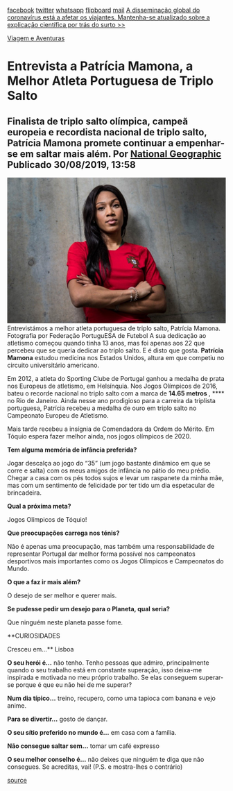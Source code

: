 [facebook](https://www.facebook.com/sharer/sharer.php?u=https%3A%2F%2Fwww.natgeo.pt%2Fviagem-e-aventuras%2F2019%2F08%2Fentrevista-a-patricia-mamona-a-melhor-atleta-portuguesa-de-triplo-salto) [twitter](https://twitter.com/share?url=https%3A%2F%2Fwww.natgeo.pt%2Fviagem-e-aventuras%2F2019%2F08%2Fentrevista-a-patricia-mamona-a-melhor-atleta-portuguesa-de-triplo-salto&via=natgeo&text=Entrevista%20a%20Patr%C3%ADcia%20Mamona%2C%20a%20Melhor%20Atleta%20Portuguesa%20de%20Triplo%20Salto) [whatsapp](https://web.whatsapp.com/send?text=https%3A%2F%2Fwww.natgeo.pt%2Fviagem-e-aventuras%2F2019%2F08%2Fentrevista-a-patricia-mamona-a-melhor-atleta-portuguesa-de-triplo-salto) [flipboard](https://share.flipboard.com/bookmarklet/popout?v=2&title=Entrevista%20a%20Patr%C3%ADcia%20Mamona%2C%20a%20Melhor%20Atleta%20Portuguesa%20de%20Triplo%20Salto&url=https%3A%2F%2Fwww.natgeo.pt%2Fviagem-e-aventuras%2F2019%2F08%2Fentrevista-a-patricia-mamona-a-melhor-atleta-portuguesa-de-triplo-salto) [mail](mailto:?subject=NatGeo&body=https%3A%2F%2Fwww.natgeo.pt%2Fviagem-e-aventuras%2F2019%2F08%2Fentrevista-a-patricia-mamona-a-melhor-atleta-portuguesa-de-triplo-salto%20-%20Entrevista%20a%20Patr%C3%ADcia%20Mamona%2C%20a%20Melhor%20Atleta%20Portuguesa%20de%20Triplo%20Salto) [A disseminação global do coronavírus está a afetar os viajantes. Mantenha-se atualizado sobre a explicação científica por trás do surto >>](https://www.natgeo.pt/coronavirus) 

[Viagem e Aventuras](https://www.natgeo.pt/viagem-e-aventuras) 
# Entrevista a Patrícia Mamona, a Melhor Atleta Portuguesa de Triplo Salto 
## Finalista de triplo salto olímpica, campeã europeia e recordista nacional de triplo salto, Patrícia Mamona promete continuar a empenhar-se em saltar mais além. Por [National Geographic](https://www.natgeo.pt/autor/national-geographic) Publicado 30/08/2019, 13:58 
![Patrícia Mamona](img/files_styles_image_00_public_dsf_1_0_medium.jpg)
Entrevistámos a melhor atleta portuguesa de triplo salto, Patrícia Mamona. Fotografia por Federação PortuguESA de Futebol A sua dedicação ao atletismo começou quando tinha 13 anos, mas foi apenas aos 22 que percebeu que se queria dedicar ao triplo salto. E é disto que gosta. **Patrícia Mamona** estudou medicina nos Estados Unidos, altura em que competiu no circuito universitário americano. 

Em 2012, a atleta do Sporting Clube de Portugal ganhou a medalha de prata nos Europeus de atletismo, em Helsínquia. Nos Jogos Olímpicos de 2016, bateu o recorde nacional no triplo salto com a marca de **14.65 metros** , **** no Rio de Janeiro. Ainda nesse ano prodigioso para a carreira da triplista portuguesa, Patrícia recebeu a medalha de ouro em triplo salto no Campeonato Europeu de Atletismo. 

Mais tarde recebeu a insígnia de Comendadora da Ordem do Mérito. Em Tóquio espera fazer melhor ainda, nos jogos olímpicos de 2020. 

**Tem alguma memória de infância preferida?** 

Jogar descalça ao jogo do “35” (um jogo bastante dinâmico em que se corre e salta) com os meus amigos de infância no pátio do meu prédio. Chegar a casa com os pés todos sujos e levar um raspanete da minha mãe, mas com um sentimento de felicidade por ter tido um dia espetacular de brincadeira. 

**Qual a próxima meta?** 

Jogos Olímpicos de Tóquio! 

**Que preocupações carrega nos ténis?** 

Não é apenas uma preocupação, mas também uma responsabilidade de representar Portugal dar melhor forma possível nos campeonatos desportivos mais importantes como os Jogos Olímpicos e Campeonatos do Mundo. 

**O que a faz ir mais além?** 

O desejo de ser melhor e querer mais. 

**Se pudesse pedir um desejo para o Planeta, qual seria?** 

Que ninguém neste planeta passe fome. 

**CURIOSIDADES 

Cresceu em…** Lisboa 

**O seu herói é…** não tenho. Tenho pessoas que admiro, principalmente quando o seu trabalho está em constante superação, isso deixa-me inspirada e motivada no meu próprio trabalho. Se elas conseguem superar-se porque é que eu não hei de me superar? 

**Num dia típico…** treino, recupero, como uma tapioca com banana e vejo anime. 

**Para se divertir…** gosto de dançar. 

**O seu sítio preferido no mundo é…** em casa com a família. 

**Não consegue saltar sem…** tomar um café expresso 

**O seu melhor conselho é…** não deixes que ninguém te diga que não consegues. Se acreditas, vai! (P.S. e mostra-lhes o contrário) 



[source](https://www.natgeo.pt/viagem-e-aventuras/2019/08/entrevista-a-patricia-mamona-a-melhor-atleta-portuguesa-de-triplo-salto)